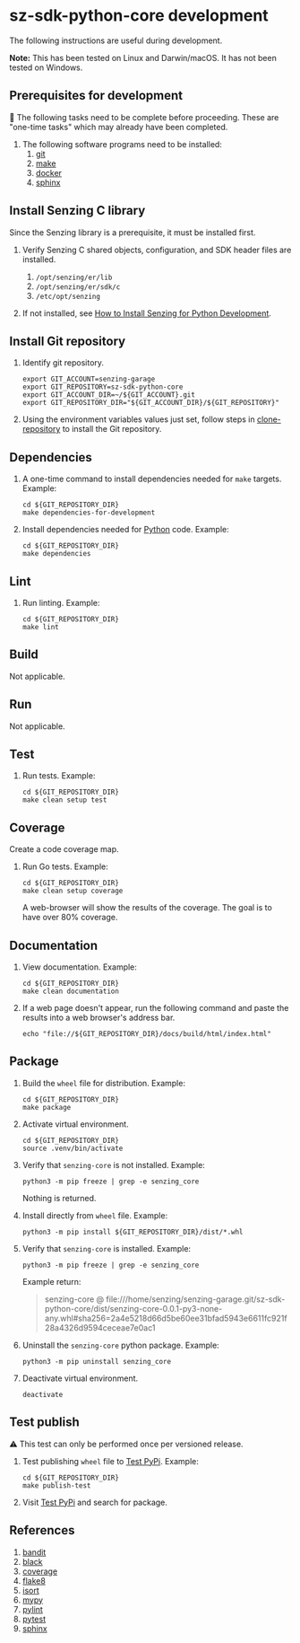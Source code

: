 # sz-sdk-python-core development

The following instructions are useful during development.

**Note:** This has been tested on Linux and Darwin/macOS.
It has not been tested on Windows.

## Prerequisites for development

:thinking: The following tasks need to be complete before proceeding.
These are "one-time tasks" which may already have been completed.

1. The following software programs need to be installed:
   1. [git]
   1. [make]
   1. [docker]
   1. [sphinx]

## Install Senzing C library

Since the Senzing library is a prerequisite, it must be installed first.

1. Verify Senzing C shared objects, configuration, and SDK header files are installed.

   1. `/opt/senzing/er/lib`
   1. `/opt/senzing/er/sdk/c`
   1. `/etc/opt/senzing`

1. If not installed, see [How to Install Senzing for Python Development].

## Install Git repository

1. Identify git repository.

   ```console
   export GIT_ACCOUNT=senzing-garage
   export GIT_REPOSITORY=sz-sdk-python-core
   export GIT_ACCOUNT_DIR=~/${GIT_ACCOUNT}.git
   export GIT_REPOSITORY_DIR="${GIT_ACCOUNT_DIR}/${GIT_REPOSITORY}"

   ```

1. Using the environment variables values just set, follow
   steps in [clone-repository] to install the Git repository.

## Dependencies

1. A one-time command to install dependencies needed for `make` targets.
   Example:

   ```console
   cd ${GIT_REPOSITORY_DIR}
   make dependencies-for-development

   ```

1. Install dependencies needed for [Python] code.
   Example:

   ```console
   cd ${GIT_REPOSITORY_DIR}
   make dependencies

   ```

## Lint

1. Run linting.
   Example:

   ```console
   cd ${GIT_REPOSITORY_DIR}
   make lint

   ```

## Build

Not applicable.

## Run

Not applicable.

## Test

1. Run tests.
   Example:

   ```console
   cd ${GIT_REPOSITORY_DIR}
   make clean setup test

   ```

## Coverage

Create a code coverage map.

1. Run Go tests.
   Example:

   ```console
   cd ${GIT_REPOSITORY_DIR}
   make clean setup coverage

   ```

   A web-browser will show the results of the coverage.
   The goal is to have over 80% coverage.

## Documentation

1. View documentation.
   Example:

   ```console
   cd ${GIT_REPOSITORY_DIR}
   make clean documentation

   ```

1. If a web page doesn't appear, run the following command and paste the results into a web browser's address bar.

   ```console
   echo "file://${GIT_REPOSITORY_DIR}/docs/build/html/index.html"
   ```

## Package

1. Build the `wheel` file for distribution.
   Example:

   ```console
   cd ${GIT_REPOSITORY_DIR}
   make package

   ```

1. Activate virtual environment.

   ```console
   cd ${GIT_REPOSITORY_DIR}
   source .venv/bin/activate

   ```

1. Verify that `senzing-core` is not installed.
   Example:

   ```console
   python3 -m pip freeze | grep -e senzing_core

   ```

   Nothing is returned.

1. Install directly from `wheel` file.
   Example:

   ```console
   python3 -m pip install ${GIT_REPOSITORY_DIR}/dist/*.whl

   ```

1. Verify that `senzing-core` is installed.
   Example:

   ```console
   python3 -m pip freeze | grep -e senzing_core

   ```

   Example return:

   > senzing-core @ file:///home/senzing/senzing-garage.git/sz-sdk-python-core/dist/senzing-core-0.0.1-py3-none-any.whl#sha256=2a4e5218d66d5be60ee31bfad5943e6611fc921f28a4326d9594ceceae7e0ac1

1. Uninstall the `senzing-core` python package.
   Example:

   ```console
   python3 -m pip uninstall senzing_core

   ```

1. Deactivate virtual environment.

   ```console
   deactivate

   ```

## Test publish

:warning: This test can only be performed once per versioned release.

1. Test publishing `wheel` file to [Test PyPi].
   Example:

   ```console
   cd ${GIT_REPOSITORY_DIR}
   make publish-test

   ```

1. Visit [Test PyPi] and search for package.

## References

1. [bandit]
1. [black]
1. [coverage]
1. [flake8]
1. [isort]
1. [mypy]
1. [pylint]
1. [pytest]
1. [sphinx]

[bandit]: https://github.com/senzing-garage/knowledge-base/blob/main/WHATIS/bandit.md
[black]: https://github.com/senzing-garage/knowledge-base/blob/main/WHATIS/black.md
[clone-repository]: https://github.com/senzing-garage/knowledge-base/blob/main/HOWTO/clone-repository.md
[coverage]: https://github.com/senzing-garage/knowledge-base/blob/main/WHATIS/coverage.md
[docker]: https://github.com/senzing-garage/knowledge-base/blob/main/WHATIS/docker.md
[flake8]: https://github.com/senzing-garage/knowledge-base/blob/main/WHATIS/flake8.md
[git]: https://github.com/senzing-garage/knowledge-base/blob/main/WHATIS/git.md
[How to Install Senzing for Python Development]: https://github.com/senzing-garage/knowledge-base/blob/main/HOWTO/install-senzing-for-python-development.md
[isort]: https://github.com/senzing-garage/knowledge-base/blob/main/WHATIS/isort.md
[make]: https://github.com/senzing-garage/knowledge-base/blob/main/WHATIS/make.md
[mypy]: https://github.com/senzing-garage/knowledge-base/blob/main/WHATIS/mypy.md
[pylint]: https://github.com/senzing-garage/knowledge-base/blob/main/WHATIS/pylint.md
[pytest]: https://github.com/senzing-garage/knowledge-base/blob/main/WHATIS/pytest.md
[Python]: https://github.com/senzing-garage/knowledge-base/blob/main/WHATIS/python.md
[sphinx]: https://github.com/senzing-garage/knowledge-base/blob/main/WHATIS/sphinx.md
[Test PyPi]: https://github.com/senzing-garage/knowledge-base/blob/main/WHATIS/pypi.md#test-pypi
